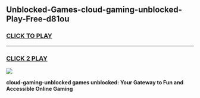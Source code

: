 
## Unblocked-Games-cloud-gaming-unblocked-Play-Free-d81ou
<h3>
<a href="https://premium76.site?title=cloud-gaming-unblocked&ref=18A1">CLICK TO PLAY</a></h3>
<hr>

<h3>
<a href="https://premium76.site?title=cloud-gaming-unblocked&ref=18A1">CLICK 2 PLAY</a>
  
</h3>

<a href="https://premium76.site?title=cloud-gaming-unblocked&ref=18A1"><img src="https://clearcache.store/games.png"></a>


**cloud-gaming-unblocked games unblocked: Your Gateway to Fun and Accessible Online Gaming**
